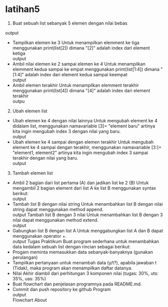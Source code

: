 # latihan5

1. Buat sebuah list sebanyak 5 elemen dengan nilai bebas 

output 

- Tampilkan elemen ke 3 
Untuk menampilkan elemment ke tiga menggunakan print(list[2]) dimana "[2]" adalah index dari element ketiga  
output
- Ambil nilai elemen ke 2 sampai elemen ke 4 
Untuk menampilkan elemment kedua sampai ke empat menggunakan print(list[1:4]) dimana "[1:4]" adalah index dari element kedua sampai keempat  
output 
- Ambil elemen terakhir 
Untuk menampilkan elemment terakhir menggunakan print(list[4]) dimana "[4]" adalah index dari element terakhir  
outpu 
2. Ubah elemen list 
- Ubah elemen ke 4 dengan nilai lainnya 
Untuk mengubah element ke 4 didalam list, menggunakan namavariable [3]= "element baru" artinya kita ingin mengubah index 3 dengan nilai yang baru.  
output 
- Ubah elemen ke 4 sampai dengan elemen terakhir 
Untuk mengubah element ke 4 sampai dengan terakhir, menggunakan namavariable [3:]= "element1, element2" artinya kita ingin mengubah index 3 sampai terakhir dengan nilai yang baru.  
output 
3. Tambah elemen list 
- Ambil 2 bagian dari list pertama (A) dan jadikan list ke 2 (B) 
Untuk mengambil 2 bagian element dari list A ke list B menggunakan syntax berikut:  
output  
- Tambah list B dengan nilai string 
Untuk menambahkan list B dengan nilai string dapat menggunakan method append.  
output 
 Tambah list B dengan 3 nilai 
Untuk menambahkan list B dengan 3 nilai dapat menggunakan method extend.  
output 
- Gabungkan list B dengan list A 
Untuk menggabungkan list A dan B dapat menggunakan operator +.  
output 
Tugas Praktikum 
Buat program sederhana untuk menambahkan data kedalam sebuah list dengan rincian sebagai berikut: 
- Progam meminta memasukkan data sebanyak-banyaknya (gunakan perulangan) 
- Tampilkan pertanyaan untuk menambah data (y/t?), apabila jawaban t (Tidak), maka program akan menampilkan daftar datanya. 
- Nilai Akhir diambil dari perhitungan 3 komponen nilai (tugas: 30%, uts: 35%, uas: 35%) 
- Buat flowchart dan penjelasan programnya pada README.md. 
- Commit dan push repository ke github 
Program  
output  
Flowchart 
About 
